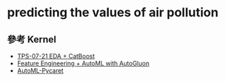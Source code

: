 # predicting the values of air pollution


## 參考 Kernel
- [TPS-07-21 EDA + CatBoost](https://www.kaggle.com/maximkazantsev/tps-07-21-eda-catboost)
- [Feature Engineering + AutoML with AutoGluon](https://www.kaggle.com/alessandrobenetti/feature-engineering-automl-with-autogluon)
- [AutoML-Pycaret](https://www.kaggle.com/junhyeok99/automl-pycaret)